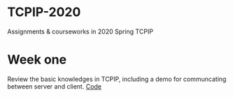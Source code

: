 # TCPIP-2020
Assignments &amp; courseworks in 2020 Spring TCPIP

# Week one 
Review the basic knowledges in TCPIP, including a demo for communcating between server and client.
[Code](https://github.com/Carlwasinfected/TCPIP-2020/tree/master/Review-Assignments)

